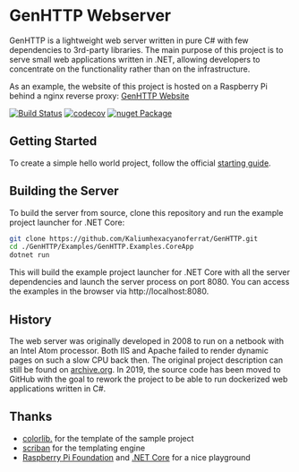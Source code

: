 # GenHTTP Webserver

GenHTTP is a lightweight web server written in pure C# with few dependencies to 3rd-party libraries. The main purpose of this project is to serve small web applications written in .NET, allowing developers to concentrate on the functionality rather than on the infrastructure.

As an example, the website of this project is hosted on a Raspberry Pi behind a nginx reverse proxy: [GenHTTP Website](https://genhttp.org/)

[![Build Status](https://travis-ci.com/Kaliumhexacyanoferrat/GenHTTP.svg?branch=master)](https://travis-ci.com/Kaliumhexacyanoferrat/GenHTTP)  [![codecov](https://codecov.io/gh/Kaliumhexacyanoferrat/GenHTTP/branch/master/graph/badge.svg)](https://codecov.io/gh/Kaliumhexacyanoferrat/GenHTTP)  [![nuget Package](https://img.shields.io/nuget/v/GenHTTP.Core.svg)](https://www.nuget.org/packages/GenHTTP.Core/) 

## Getting Started

To create a simple hello world project, follow the official <a href="https://genhttp.org/documentation/">starting guide</a>.

## Building the Server

To build the server from source, clone this repository and run the example project launcher for .NET Core:

```sh
git clone https://github.com/Kaliumhexacyanoferrat/GenHTTP.git
cd ./GenHTTP/Examples/GenHTTP.Examples.CoreApp
dotnet run
```

This will build the example project launcher for .NET Core with all the server dependencies and launch the server process on port 8080. You can access the examples in the browser via http://localhost:8080.

## History

The web server was originally developed in 2008 to run on a netbook with an Intel Atom processor. Both IIS and Apache failed to render dynamic pages on such a slow CPU back then. The original project description can still be found on [archive.org](https://web.archive.org/web/20100706192130/http://gene.homeip.net/GenHTTPWebsite/). In 2019, the source code has been moved to GitHub with the goal to rework the project to be able to run dockerized web applications written in C#.

## Thanks

- [colorlib.](https://colorlib.com/) for the template of the sample project
- [scriban](https://github.com/lunet-io/scriban) for the templating engine
- [Raspberry Pi Foundation](https://www.raspberrypi.org/) and [.NET Core](https://github.com/dotnet/core) for a nice playground
